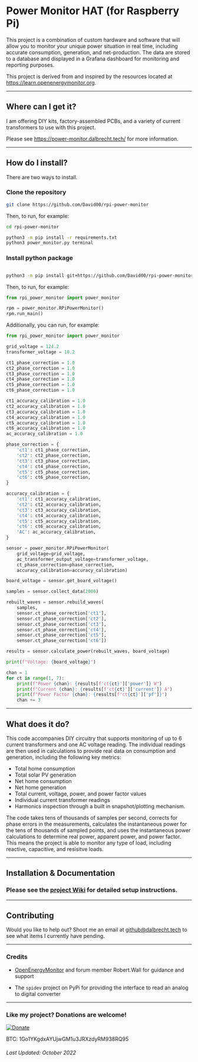 # Power Monitor HAT (for Raspberry Pi)

This project is a combination of custom hardware and software that will allow you to monitor your unique power situation in real time, including accurate consumption, generation, and net-production. The data are stored to a database and displayed in a Grafana dashboard for monitoring and reporting purposes.

This project is derived from and inspired by the resources located at https://learn.openenergymonitor.org. 

---

## Where can I get it?

I am offering DIY kits, factory-assembled PCBs, and a variety of current transformers to use with this project.

Please see https://power-monitor.dalbrecht.tech/ for more information.

---

## How do I install?

There are two ways to install.

### Clone the repository

```bash
git clone https://github.com/David00/rpi-power-monitor
```

Then, to run, for example:

```bash
cd rpi-power-monitor

python3 -m pip install -r requirements.txt
python3 power_monitor.py terminal
```

### Install python package

```bash

python3 -m pip install git+https://github.com/David00/rpi-power-monitor.git
```

Then, to run, for example:

```python
from rpi_power_monitor import power_monitor

rpm = power_monitor.RPiPowerMonitor()
rpm.run_main()
```

Additionally, you can run, for example:

```python
from rpi_power_monitor import power_monitor

grid_voltage = 124.2
transformer_voltage = 10.2

ct1_phase_correction = 1.0
ct2_phase_correction = 1.0
ct3_phase_correction = 1.0
ct4_phase_correction = 1.0
ct5_phase_correction = 1.0
ct6_phase_correction = 1.0

ct1_accuracy_calibration = 1.0
ct2_accuracy_calibration = 1.0
ct3_accuracy_calibration = 1.0
ct4_accuracy_calibration = 1.0
ct5_accuracy_calibration = 1.0
ct6_accuracy_calibration = 1.0
ac_accuracy_calibration = 1.0

phase_correction = {
    'ct1': ct1_phase_correction,
    'ct2': ct2_phase_correction,
    'ct3': ct3_phase_correction,
    'ct4': ct4_phase_correction,
    'ct5': ct5_phase_correction,
    'ct6': ct6_phase_correction,
}

accuracy_calibration = {
    'ct1': ct1_accuracy_calibration,
    'ct2': ct2_accuracy_calibration,
    'ct3': ct3_accuracy_calibration,
    'ct4': ct4_accuracy_calibration,
    'ct5': ct5_accuracy_calibration,
    'ct6': ct6_accuracy_calibration,
    'AC': ac_accuracy_calibration,
}

sensor = power_monitor.RPiPowerMonitor(
    grid_voltage=grid_voltage,
    ac_transformer_output_voltage=transformer_voltage,
    ct_phase_correction=phase_correction,
    accuracy_calibration=accuracy_calibration)

board_voltage = sensor.get_board_voltage()

samples = sensor.collect_data(2000)

rebuilt_waves = sensor.rebuild_waves(
    samples,
    sensor.ct_phase_correction['ct1'],
    sensor.ct_phase_correction['ct2'],
    sensor.ct_phase_correction['ct3'],
    sensor.ct_phase_correction['ct4'],
    sensor.ct_phase_correction['ct5'],
    sensor.ct_phase_correction['ct6'])

results = sensor.calculate_power(rebuilt_waves, board_voltage)

print(f"Voltage: {board_voltage}")

chan = 1
for ct in range(1, 7):
    print(f"Power {chan}: {results[f'ct{ct}']['power']} W")
    print(f"Current {chan}: {results[f'ct{ct}']['current']} A")
    print(f"Power Factor {chan}: {results[f'ct{ct}']['pf']}")
    chan += 3
```

---

## What does it do?

This code accompanies DIY circuitry that supports monitoring of up to 6 current transformers and one AC voltage reading. The individual readings are then used in calculations to provide real data on consumption and generation, including the following key metrics:

* Total home consumption
* Total solar PV generation
* Net home consumption
* Net home generation
* Total current, voltage, power, and power factor values
* Individual current transformer readings
* Harmonics inspection through a built in snapshot/plotting mechanism.

The code takes tens of thousands of samples per second, corrects for phase errors in the measurements, calculates the instantaneous power for the tens of thousands of sampled points, and uses the instantaneous power calculations to determine real power, apparent power, and power factor. This means the project is able to monitor any type of load, including reactive, capacitive, and resisitve loads.

---


## Installation & Documentation

### Please see the [project Wiki](https://github.com/David00/rpi-power-monitor/wiki#quick-start--table-of-contents) for detailed setup instructions.

---

## Contributing

Would you like to help out? Shoot me an email at github@dalbrecht.tech to see what items I currently have pending.

---

### Credits

* [OpenEnergyMonitor](https://openenergymonitor.org) and forum member Robert.Wall for guidance and support

* The `spidev` project on PyPi for providing the interface to read an analog to digital converter

---

### Like my project? Donations are welcome!

[![Donate](https://img.shields.io/badge/Donate-PayPal-green.svg)](https://www.paypal.com/cgi-bin/webscr?cmd=_donations&business=L6LNLM92MTUY2&currency_code=USD&source=url)

BTC:  1Go1YKgdxAYUjwGM1u3JRXzdyRM938RQ95

###### Last Updated:  October 2022
